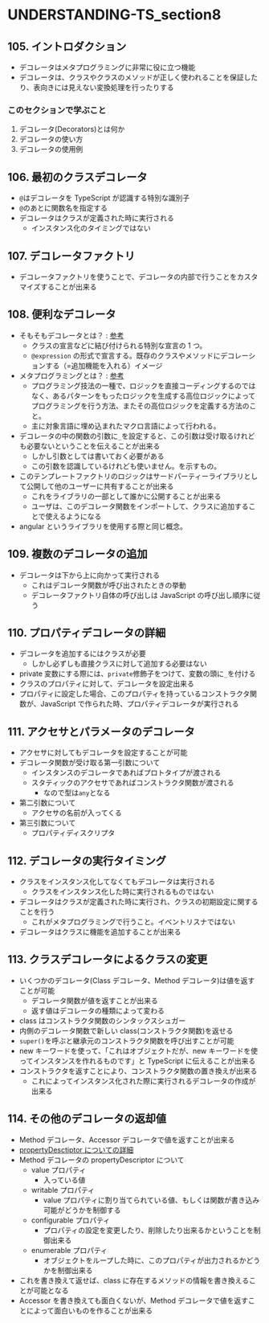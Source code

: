 # UNDERSTANDING-TS_section8

## 105. イントロダクション

- デコレータはメタプログラミングに非常に役に立つ機能
- デコレータは、クラスやクラスのメソッドが正しく使われることを保証したり、表向きには見えない変換処理を行ったりする

### このセクションで学ぶこと

1. デコレータ(Decorators)とは何か
2. デコレータの使い方
3. デコレータの使用例

## 106. 最初のクラスデコレータ

- `@`はデコレータを TypeScript が認識する特別な識別子
- `@`のあとに関数名を指定する
- デコレータはクラスが定義された時に実行される
  - インスタンス化のタイミングではない

## 107. デコレータファクトリ

- デコレータファクトリを使うことで、デコレータの内部で行うことをカスタマイズすることが出来る

## 108. 便利なデコレータ

- そもそもデコレータとは？ : [参考](https://zenn.dev/miruoon_892/articles/365675fa5343ed)
  - クラスの宣言などに結び付けられる特別な宣言の 1 つ。
  - `@expression` の形式で宣言する。既存のクラスやメソッドにデコレーションする（=追加機能を入れる）イメージ
- メタプログラミングとは？ : [参考](https://ja.wikipedia.org/wiki/%E3%83%A1%E3%82%BF%E3%83%97%E3%83%AD%E3%82%B0%E3%83%A9%E3%83%9F%E3%83%B3%E3%82%B0)
  - プログラミング技法の一種で、ロジックを直接コーディングするのではなく、あるパターンをもったロジックを生成する高位ロジックによってプログラミングを行う方法、またその高位ロジックを定義する方法のこと。
  - 主に対象言語に埋め込まれたマクロ言語によって行われる。
- デコレータの中の関数の引数に`_`を設定すると、この引数は受け取るけれども必要ないということを伝えることが出来る
  - しかし引数としては書いておく必要がある
  - この引数を認識しているけれども使いません。を示すもの。
- このテンプレートファクトリのロジックはサードパーティーライブラリとして公開して他のユーザーに共有することが出来る
  - これをライブラリの一部として誰かに公開することが出来る
  - ユーザは、このデコレータ関数をインポートして、クラスに追加することで使えるようになる
- angular というライブラリを使用する際と同じ概念。

## 109. 複数のデコレータの追加

- デコレータは下から上に向かって実行される
  - これはデコレータ関数が呼び出されたときの挙動
  - デコレータファクトリ自体の呼び出しは JavaScript の呼び出し順序に従う

## 110. プロパティデコレータの詳細

- デコレータを追加するにはクラスが必要
  - しかし必ずしも直接クラスに対して追加する必要はない
- private 変数にする際には、`private`修飾子をつけて、変数の頭に`_`を付ける
- クラスのプロパティに対して、デコレータを設定出来る
- プロパティに設定した場合、このプロパティを持っているコンストラクタ関数が、JavaScript で作られた時、プロパティデコレータが実行される

## 111. アクセサとパラメータのデコレータ

- アクセサに対してもデコレータを設定することが可能
- デコレータ関数が受け取る第一引数について
  - インスタンスのデコレータであればプロトタイプが渡される
  - スタティックのアクセサであればコンストラクタ関数が渡される
    - なので型は`any`となる
- 第二引数について
  - アクセサの名前が入ってくる
- 第三引数について
  - プロパティディスクリプタ

## 112. デコレータの実行タイミング

- クラスをインスタンス化してなくてもデコレータは実行される
  - クラスをインスタンス化した時に実行されるものではない
- デコレータはクラスが定義された時に実行され、クラスの初期設定に関することを行う
  - これがメタプログラミングで行うこと。イベントリスナではない
- デコレータはクラスに機能を追加することが出来る

## 113. クラスデコレータによるクラスの変更

- いくつかのデコレータ(Class デコレータ、Method デコレータ)は値を返すことが可能
  - デコレータ関数が値を返すことが出来る
  - 返す値はデコレータの種類によって変わる
- class はコンストラクタ関数のシンタックスシュガー
- 内側のデコレータ関数で新しい class(コンストラクタ関数)を返せる
- `super()`を呼ぶと継承元のコンストラクタ関数を呼び出すことが可能
- new キーワードを使って、「これはオブジェクトだが、new キーワードを使ってインスタンスを作れるものです」と TypeScript に伝えることが出来る
- コンストラクタを返すことにより、コンストラクタ関数の置き換えが出来る
  - これによってインスタンス化された際に実行されるデコレータの作成が出来る

## 114. その他のデコレータの返却値

- Method デコレータ、Accessor デコレータで値を返すことが出来る
- [propertyDesctiptor についての詳細](https://developer.mozilla.org/ja/docs/Web/JavaScript/Reference/Global_Objects/Object/defineProperty)
- Method デコレータの propertyDescriptor について
  - value プロパティ
    - 入っている値
  - writable プロパティ
    - value プロパティに割り当てられている値、もしくは関数が書き込み可能がどうかを制御する
  - configurable プロパティ
    - プロパティの設定を変更したり、削除したり出来るかということを制御出来る
  - enumerable プロパティ
    - オブジェクトをループした時に、このプロパティが出力されるかどうかを制御出来る
- これを書き換えて返せば、class に存在するメソッドの情報を書き換えることが可能となる
- Accessor を書き換えても面白くないが、Method デコレータで値を返すことによって面白いものを作ることが出来る
